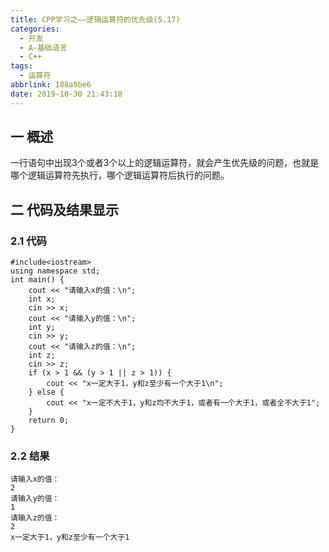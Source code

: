 ```yaml
---
title: CPP学习之——逻辑运算符的优先级(5.17)
categories:
  - 开发
  - A-基础语言
  - C++
tags:
  - 运算符
abbrlink: 188a9be6
date: 2019-10-30 21:43:18
---
```

## 一 概述

一行语句中出现3个或者3个以上的逻辑运算符，就会产生优先级的问题，也就是哪个逻辑运算符先执行，哪个逻辑运算符后执行的问题。  

<!--more-->

## 二 代码及结果显示

### 2.1 代码

```
#include<iostream>
using namespace std;
int main() {
	cout << "请输入x的值：\n";
	int x;
	cin >> x;
	cout << "请输入y的值：\n";
	int y;
	cin >> y;
	cout << "请输入z的值：\n";
	int z;
	cin >> z;
	if (x > 1 && (y > 1 || z > 1)) {
		cout << "x一定大于1，y和z至少有一个大于1\n";
	} else {
		cout << "x一定不大于1，y和z均不大于1，或者有一个大于1，或者全不大于1";
	}
	return 0;
}
```

### 2.2 结果

```
请输入x的值：
2
请输入y的值：
1
请输入z的值：
2
x一定大于1，y和z至少有一个大于1
```

